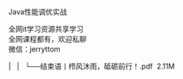 Java性能调优实战

全网it学习资源共享学习<br>全网课程都有，欢迎私聊<br>微信：jerryttom<br>

| &nbsp;&nbsp;| &nbsp;&nbsp;└──结束语丨栉风沐雨，砥砺前行！.pdf &nbsp;2.11M